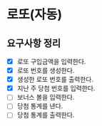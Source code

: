 # 로또(자동)

## 요구사항 정리

- [x] 로또 구입금액을 입력한다.
- [x] 로또 번호를 생성한다.
- [x] 생성한 로또 번호를 출력한다.
- [x] 지난 주 당첨 번호를 입력한다.
- [ ] 보너스 볼을 입력한다.
- [ ] 당첨 통계를 낸다.
- [ ] 당첨 통계를 출력한다.
